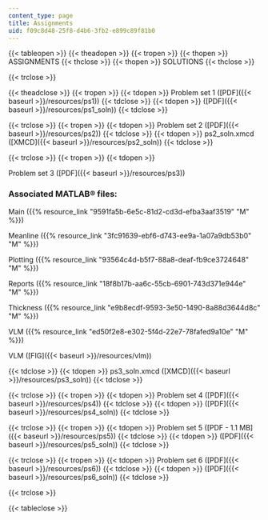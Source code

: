 ```yaml
---
content_type: page
title: Assignments
uid: f09c8d48-25f8-d4b6-3fb2-e899c89f81b0
---
```


  

{{< tableopen >}}
{{< theadopen >}}
{{< tropen >}}
{{< thopen >}}
ASSIGNMENTS
{{< thclose >}}
{{< thopen >}}
SOLUTIONS
{{< thclose >}}

{{< trclose >}}

{{< theadclose >}}
{{< tropen >}}
{{< tdopen >}}
Problem set 1 ([PDF]({{< baseurl >}}/resources/ps1))
{{< tdclose >}}
{{< tdopen >}}
([PDF]({{< baseurl >}}/resources/ps1_soln))
{{< tdclose >}}

{{< trclose >}}
{{< tropen >}}
{{< tdopen >}}
Problem set 2 ([PDF]({{< baseurl >}}/resources/ps2))
{{< tdclose >}}
{{< tdopen >}}
ps2\_soln.xmcd ([XMCD]({{< baseurl >}}/resources/ps2_soln))
{{< tdclose >}}

{{< trclose >}}
{{< tropen >}}
{{< tdopen >}}


Problem set 3 ([PDF]({{< baseurl >}}/resources/ps3))

### Associated MATLAB® files:

Main ({{% resource_link "9591fa5b-6e5c-81d2-cd3d-efba3aaf3519" "M" %}})

Meanline ({{% resource_link "3fc91639-ebf6-d743-ee9a-1a07a9db53b0" "M" %}})

Plotting ({{% resource_link "93564c4d-b5f7-88a8-deaf-fb9ce3724648" "M" %}})

Reports ({{% resource_link "18f8b17b-aa6c-55cb-6901-743d371e944e" "M" %}})

Thickness ({{% resource_link "e9b8ecdf-9593-3e50-1490-8a88d3644d8c" "M" %}})

VLM ({{% resource_link "ed50f2e8-e302-5f4d-22e7-78fafed9a10e" "M" %}})

VLM ([FIG]({{< baseurl >}}/resources/vlm))


{{< tdclose >}}
{{< tdopen >}}
ps3\_soln.xmcd ([XMCD]({{< baseurl >}}/resources/ps3_soln))
{{< tdclose >}}

{{< trclose >}}
{{< tropen >}}
{{< tdopen >}}
Problem set 4 ([PDF]({{< baseurl >}}/resources/ps4))
{{< tdclose >}}
{{< tdopen >}}
([PDF]({{< baseurl >}}/resources/ps4_soln))
{{< tdclose >}}

{{< trclose >}}
{{< tropen >}}
{{< tdopen >}}
Problem set 5 ([PDF - 1.1 MB]({{< baseurl >}}/resources/ps5))
{{< tdclose >}}
{{< tdopen >}}
([PDF]({{< baseurl >}}/resources/ps5_soln))
{{< tdclose >}}

{{< trclose >}}
{{< tropen >}}
{{< tdopen >}}
Problem set 6 ([PDF]({{< baseurl >}}/resources/ps6))
{{< tdclose >}}
{{< tdopen >}}
([PDF]({{< baseurl >}}/resources/ps6_soln))
{{< tdclose >}}

{{< trclose >}}

{{< tableclose >}}